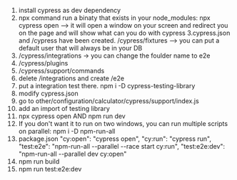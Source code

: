 1.  install cypress as dev dependency
2.  npx command run a binaty that exists in your node_modules: npx cypress open --> it will open a window on your screen and redirect you on the page and will show what can you do with cypress
    3.cypress.json and /cypress have been created. /cypress/fixtures --> you can put a default user that will always be in your DB
3.  /cypress/integrations -> you can change the foulder name to e2e
4.  /cypress/plugins
5.  /cypress/support/commands
6.  delete /integrations and create /e2e
7.  put a integration test there. npm i -D cypress-testing-library
8.  modify cypress.json
9.  go to other/configuration/calculator/cypress/support/index.js
10. add an import of testing library
11. npx cypress open AND npm run dev
12. If you don't want it to run on two windows, you can run multiple scripts on parallel: npm i -D npm-run-all
13. package.json
    "cy:open": "cypress open",
    "cy:run": "cypress run",
    "test:e2e": "npm-run-all --parallel --race start cy:run",
    "test:e2e:dev": "npm-run-all --parallel dev cy:open"
14. npm run build
15. npm run test:e2e:dev
